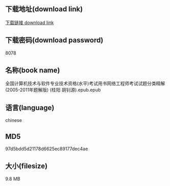 ## 下载地址(download link)
[下载链接 download link](https://voluble-croquembouche-d321dc.netlify.app/?s=%E5%85%A8%E5%9B%BD%E8%AE%A1%E7%AE%97%E6%9C%BA%E6%8A%80%E6%9C%AF%E4%B8%8E%E8%BD%AF%E4%BB%B6%E4%B8%93%E4%B8%9A%E6%8A%80%E6%9C%AF%E8%B5%84%E6%A0%BC%28%E6%B0%B4%E5%B9%B3%29%E8%80%83%E8%AF%95%E7%94%A8%E4%B9%A6%E7%BD%91%E7%BB%9C%E5%B7%A5%E7%A8%8B%E5%B8%88%E8%80%83%E8%AF%95%E8%AF%95%E9%A2%98%E5%88%86%E7%B1%BB%E7%B2%BE%E8%A7%A3%282005-2011%E5%B9%B4%E9%A2%98%E8%A7%A3%E7%89%88%29+%28%E6%A1%82%E9%98%B3++%E8%83%A1%E9%92%8A%E6%BA%90%29.epub)

## 下载密码(download password)
8078

## 名称(book name)
全国计算机技术与软件专业技术资格(水平)考试用书网络工程师考试试题分类精解(2005-2011年题解版) (桂阳  胡钊源).epub.epub

## 语言(language)
chinese

## MD5
97d5bdd5d21178d6625ec89177dec4ae

## 大小(filesize)
9.8 MB
